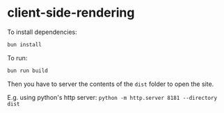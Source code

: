 # client-side-rendering

To install dependencies:

```bash
bun install
```

To run:

```bash
bun run build
```

Then you have to server the contents of the `dist` folder to open the site.

E.g. using python's http server: `python -m http.server 8181 --directory dist`
